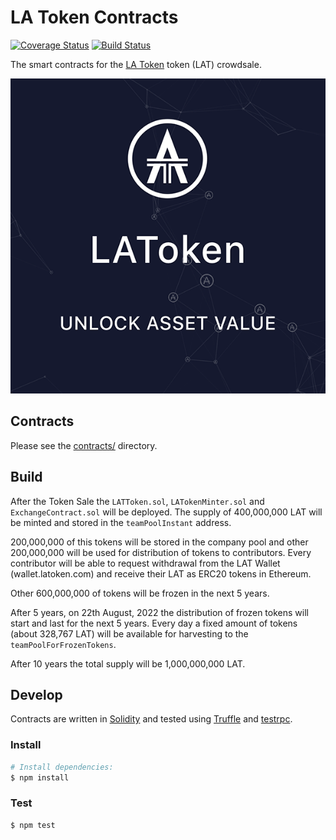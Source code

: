 # LA Token Contracts

[![Coverage Status](https://coveralls.io/repos/github/BlockchainLabsNZ/LAToken-Contracts-Audit/badge.svg?branch=master)](https://coveralls.io/github/BlockchainLabsNZ/LAToken-Contracts-Audit?branch=master) [![Build Status](https://travis-ci.org/BlockchainLabsNZ/LAToken-Contracts-Audit.svg?branch=master)](https://travis-ci.org/BlockchainLabsNZ/LAToken-Contracts-Audit)

The smart contracts for the [LA Token][latoken] token (LAT) crowdsale.

![LA Token](LA_Token.png)

## Contracts

Please see the [contracts/](contracts) directory.

## Build

After the Token Sale the `LATToken.sol`, `LATokenMinter.sol` and `ExchangeContract.sol` will be deployed. The supply of 400,000,000 LAT will be minted and stored in the `teamPoolInstant` address.

200,000,000 of this tokens will be stored in the company pool and other 200,000,000 will be used for distribution of tokens to contributors. Every contributor will be able to request withdrawal from the LAT Wallet (wallet.latoken.com) and receive their LAT as ERC20 tokens in Ethereum.

Other 600,000,000 of tokens will be frozen in the next 5 years. 

After 5 years, on 22th August, 2022 the distribution of frozen tokens will start and last for the next 5 years.
Every day a fixed amount of tokens (about 328,767 LAT) will be available for harvesting to the `teamPoolForFrozenTokens`.

After 10 years the total supply will be 1,000,000,000 LAT.

## Develop

Contracts are written in [Solidity][solidity] and tested using [Truffle][truffle] and [testrpc][testrpc].

### Install

```bash
# Install dependencies:
$ npm install
```

### Test
```bash
$ npm test
```

[latoken]: https://latoken.com/

[solidity]: https://solidity.readthedocs.io/en/develop/
[truffle]: http://truffleframework.com/
[testrpc]: https://github.com/ethereumjs/testrpc
